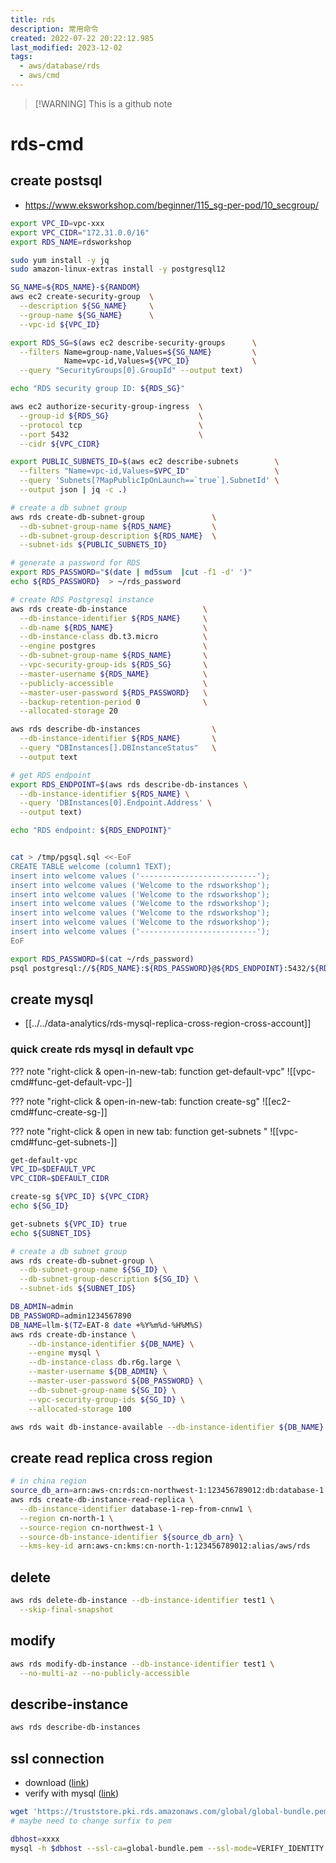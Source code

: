 ```yaml
---
title: rds
description: 常用命令
created: 2022-07-22 20:22:12.985
last_modified: 2023-12-02
tags:
  - aws/database/rds
  - aws/cmd
---
```

> [!WARNING] This is a github note
# rds-cmd
## create postsql
- https://www.eksworkshop.com/beginner/115_sg-per-pod/10_secgroup/

```sh
export VPC_ID=vpc-xxx
export VPC_CIDR="172.31.0.0/16"
export RDS_NAME=rdsworkshop

sudo yum install -y jq 
sudo amazon-linux-extras install -y postgresql12

SG_NAME=${RDS_NAME}-${RANDOM}
aws ec2 create-security-group  \
  --description ${SG_NAME}     \
  --group-name ${SG_NAME}      \
  --vpc-id ${VPC_ID}

export RDS_SG=$(aws ec2 describe-security-groups      \
  --filters Name=group-name,Values=${SG_NAME}         \
            Name=vpc-id,Values=${VPC_ID}              \
  --query "SecurityGroups[0].GroupId" --output text)

echo "RDS security group ID: ${RDS_SG}"

aws ec2 authorize-security-group-ingress  \
  --group-id ${RDS_SG}                    \
  --protocol tcp                          \
  --port 5432                             \
  --cidr ${VPC_CIDR}

export PUBLIC_SUBNETS_ID=$(aws ec2 describe-subnets        \
  --filters "Name=vpc-id,Values=$VPC_ID"                   \
  --query 'Subnets[?MapPublicIpOnLaunch==`true`].SubnetId' \
  --output json | jq -c .)

# create a db subnet group
aws rds create-db-subnet-group               \
  --db-subnet-group-name ${RDS_NAME}         \
  --db-subnet-group-description ${RDS_NAME}  \
  --subnet-ids ${PUBLIC_SUBNETS_ID}

# generate a password for RDS
export RDS_PASSWORD="$(date | md5sum  |cut -f1 -d' ')"
echo ${RDS_PASSWORD}  > ~/rds_password

# create RDS Postgresql instance
aws rds create-db-instance                 \
  --db-instance-identifier ${RDS_NAME}     \
  --db-name ${RDS_NAME}                    \
  --db-instance-class db.t3.micro          \
  --engine postgres                        \
  --db-subnet-group-name ${RDS_NAME}       \
  --vpc-security-group-ids ${RDS_SG}       \
  --master-username ${RDS_NAME}            \
  --publicly-accessible                    \
  --master-user-password ${RDS_PASSWORD}   \
  --backup-retention-period 0              \
  --allocated-storage 20

aws rds describe-db-instances                \
  --db-instance-identifier ${RDS_NAME}       \
  --query "DBInstances[].DBInstanceStatus"   \
  --output text

# get RDS endpoint
export RDS_ENDPOINT=$(aws rds describe-db-instances \
  --db-instance-identifier ${RDS_NAME} \
  --query 'DBInstances[0].Endpoint.Address' \
  --output text)

echo "RDS endpoint: ${RDS_ENDPOINT}"


cat > /tmp/pgsql.sql <<-EoF
CREATE TABLE welcome (column1 TEXT);
insert into welcome values ('--------------------------');
insert into welcome values ('Welcome to the rdsworkshop');
insert into welcome values ('Welcome to the rdsworkshop');
insert into welcome values ('Welcome to the rdsworkshop');
insert into welcome values ('Welcome to the rdsworkshop');
insert into welcome values ('Welcome to the rdsworkshop');
insert into welcome values ('--------------------------');
EoF

export RDS_PASSWORD=$(cat ~/rds_password)
psql postgresql://${RDS_NAME}:${RDS_PASSWORD}@${RDS_ENDPOINT}:5432/${RDS_NAME} -f /tmp/pgsql.sql


```

## create mysql
- [[../../data-analytics/rds-mysql-replica-cross-region-cross-account]]

### quick create rds mysql in default vpc

??? note "right-click & open-in-new-tab: function get-default-vpc"
    ![[vpc-cmd#func-get-default-vpc-]]

??? note "right-click & open-in-new-tab: function create-sg"
    ![[ec2-cmd#func-create-sg-]]

??? note "right-click & open in new tab: function get-subnets "
    ![[vpc-cmd#func-get-subnets-]]

```sh
get-default-vpc
VPC_ID=$DEFAULT_VPC
VPC_CIDR=$DEFAULT_CIDR

create-sg ${VPC_ID} ${VPC_CIDR}
echo ${SG_ID}

get-subnets ${VPC_ID} true
echo ${SUBNET_IDS}

# create a db subnet group
aws rds create-db-subnet-group \
  --db-subnet-group-name ${SG_ID} \
  --db-subnet-group-description ${SG_ID} \
  --subnet-ids ${SUBNET_IDS}

DB_ADMIN=admin
DB_PASSWORD=admin1234567890
DB_NAME=llm-$(TZ=EAT-8 date +%Y%m%d-%H%M%S)
aws rds create-db-instance \
    --db-instance-identifier ${DB_NAME} \
    --engine mysql \
    --db-instance-class db.r6g.large \
    --master-username ${DB_ADMIN} \
    --master-user-password ${DB_PASSWORD} \
    --db-subnet-group-name ${SG_ID} \
    --vpc-security-group-ids ${SG_ID} \
    --allocated-storage 100 

aws rds wait db-instance-available --db-instance-identifier ${DB_NAME}

```

## create read replica cross region
```sh
# in china region
source_db_arn=arn:aws-cn:rds:cn-northwest-1:123456789012:db:database-1
aws rds create-db-instance-read-replica \
  --db-instance-identifier database-1-rep-from-cnnw1 \
  --region cn-north-1 \
  --source-region cn-northwest-1 \
  --source-db-instance-identifier ${source_db_arn} \
  --kms-key-id arn:aws-cn:kms:cn-north-1:123456789012:alias/aws/rds

```

## delete 
```sh
aws rds delete-db-instance --db-instance-identifier test1 \
  --skip-final-snapshot
```

## modify
```sh
aws rds modify-db-instance --db-instance-identifier test1 \
  --no-multi-az --no-publicly-accessible
```

## describe-instance

```sh
aws rds describe-db-instances
```

## ssl connection 

- download ([link](https://docs.aws.amazon.com/AmazonRDS/latest/UserGuide/UsingWithRDS.SSL.html))
- verify with mysql ([link](https://docs.aws.amazon.com/AmazonRDS/latest/UserGuide/mysql-ssl-connections.html#USER_ConnectToInstanceSSL.CLI))
```sh
wget 'https://truststore.pki.rds.amazonaws.com/global/global-bundle.pem'
# maybe need to change surfix to pem

dbhost=xxxx
mysql -h $dbhost --ssl-ca=global-bundle.pem --ssl-mode=VERIFY_IDENTITY -P 3306 -u admin -p

```




